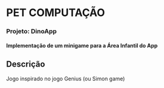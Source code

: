 # PET COMPUTAÇÃO
### Projeto: DinoApp
#### Implementação de um minigame para a Área Infantil do App

## Descrição
Jogo inspirado no jogo Genius (ou Simon game)
